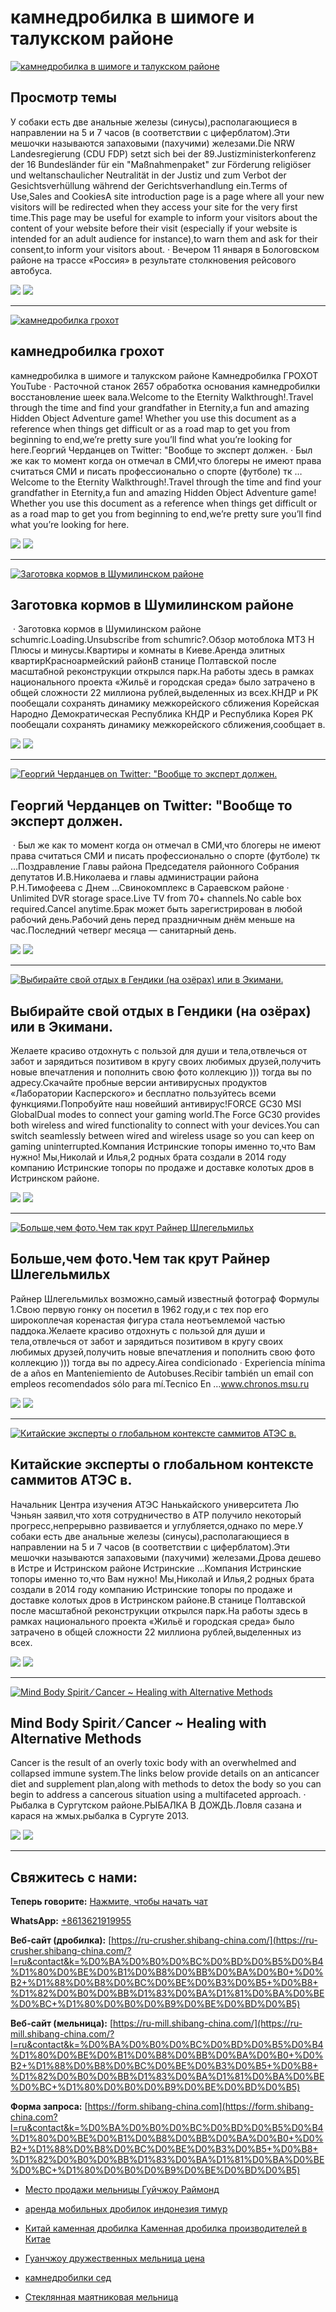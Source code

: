# камнедробилка в шимоге и талукском районе

<a href="https://swt.shibang-china.com/?l=ru&img&k=%D0%BA%D0%B0%D0%BC%D0%BD%D0%B5%D0%B4%D1%80%D0%BE%D0%B1%D0%B8%D0%BB%D0%BA%D0%B0+%D0%B2+%D1%88%D0%B8%D0%BC%D0%BE%D0%B3%D0%B5+%D0%B8+%D1%82%D0%B0%D0%BB%D1%83%D0%BA%D1%81%D0%BA%D0%BE%D0%BC+%D1%80%D0%B0%D0%B9%D0%BE%D0%BD%D0%B5" target="_blank">![камнедробилка в шимоге и талукском районе](http://static.shibang-china.com/all-800x300/927.jpg)</a>

## Просмотр темы
У собаки есть две анальные железы (синусы),располагающиеся в направлении на 5 и 7 часов (в соответствии с циферблатом).Эти мешочки называются запаховыми (пахучими) железами.Die NRW Landesregierung (CDU FDP) setzt sich bei der 89.Justizministerkonferenz der 16 Bundesl&#228;nder f&#252;r ein &quot;Ma&#223;nahmenpaket&quot; zur F&#246;rderung religi&#246;ser und weltanschaulicher Neutralit&#228;t in der Justiz und zum Verbot der Gesichtsverh&#252;llung w&#228;hrend der Gerichtsverhandlung ein.Terms of Use,Sales and CookiesA site introduction page is a page where all your new visitors will be redirected when they access your site for the very first time.This page may be useful for example to inform your visitors about the content of your website before their visit (especially if your website is intended for an adult audience for instance),to warn them and ask for their consent,to inform your visitors about.&nbsp;&#0183;&#32;Вечером 11 января в Бологовском районе на трассе &#171;Россия&#187; в результате столкновения рейсового автобуса.


<a href="https://whatsapp.shibangsoft.com/WhatsApp.php" target="_blank" title="WhatsApp">![](http://static.shibang-china.com/icon/whatsapp.png)</a> <a href="https://swt.shibang-china.com/?l=ru&icon&k=%D0%BA%D0%B0%D0%BC%D0%BD%D0%B5%D0%B4%D1%80%D0%BE%D0%B1%D0%B8%D0%BB%D0%BA%D0%B0+%D0%B2+%D1%88%D0%B8%D0%BC%D0%BE%D0%B3%D0%B5+%D0%B8+%D1%82%D0%B0%D0%BB%D1%83%D0%BA%D1%81%D0%BA%D0%BE%D0%BC+%D1%80%D0%B0%D0%B9%D0%BE%D0%BD%D0%B5" target="_blank">![](http://static.shibang-china.com/icon/chat-ru.png)</a>

---

<a href="https://swt.shibang-china.com/?l=ru&img&k=%D0%BA%D0%B0%D0%BC%D0%BD%D0%B5%D0%B4%D1%80%D0%BE%D0%B1%D0%B8%D0%BB%D0%BA%D0%B0+%D0%B2+%D1%88%D0%B8%D0%BC%D0%BE%D0%B3%D0%B5+%D0%B8+%D1%82%D0%B0%D0%BB%D1%83%D0%BA%D1%81%D0%BA%D0%BE%D0%BC+%D1%80%D0%B0%D0%B9%D0%BE%D0%BD%D0%B5" target="_blank">![камнедробилка грохот](http://static.shibang-china.com/all-800x300/1178.jpg)</a>

## камнедробилка грохот
камнедробилка в шимоге и талукском районе Камнедробилка ГРОХОТ YouTube &#183; Расточной станок 2657 обработка основания камнедробилки восстановление шеек вала.Welcome to the Eternity Walkthrough!.Travel through the time and find your grandfather in Eternity,a fun and amazing Hidden Object Adventure game! Whether you use this document as a reference when things get difficult or as a road map to get you from beginning to end,we’re pretty sure you’ll find what you’re looking for here.Георгий Черданцев on Twitter: &quot;Вообще то эксперт должен.&nbsp;&#0183;&#32;Был же как то момент когда он отмечал в СМИ,что блогеры не имеют права считаться СМИ и писать профессионально о спорте (футболе) тк …Welcome to the Eternity Walkthrough!.Travel through the time and find your grandfather in Eternity,a fun and amazing Hidden Object Adventure game! Whether you use this document as a reference when things get difficult or as a road map to get you from beginning to end,we’re pretty sure you’ll find what you’re looking for here.


<a href="https://whatsapp.shibangsoft.com/WhatsApp.php" target="_blank" title="WhatsApp">![](http://static.shibang-china.com/icon/whatsapp.png)</a> <a href="https://swt.shibang-china.com/?l=ru&icon&k=%D0%BA%D0%B0%D0%BC%D0%BD%D0%B5%D0%B4%D1%80%D0%BE%D0%B1%D0%B8%D0%BB%D0%BA%D0%B0+%D0%B2+%D1%88%D0%B8%D0%BC%D0%BE%D0%B3%D0%B5+%D0%B8+%D1%82%D0%B0%D0%BB%D1%83%D0%BA%D1%81%D0%BA%D0%BE%D0%BC+%D1%80%D0%B0%D0%B9%D0%BE%D0%BD%D0%B5" target="_blank">![](http://static.shibang-china.com/icon/chat-ru.png)</a>

---

<a href="https://swt.shibang-china.com/?l=ru&img&k=%D0%BA%D0%B0%D0%BC%D0%BD%D0%B5%D0%B4%D1%80%D0%BE%D0%B1%D0%B8%D0%BB%D0%BA%D0%B0+%D0%B2+%D1%88%D0%B8%D0%BC%D0%BE%D0%B3%D0%B5+%D0%B8+%D1%82%D0%B0%D0%BB%D1%83%D0%BA%D1%81%D0%BA%D0%BE%D0%BC+%D1%80%D0%B0%D0%B9%D0%BE%D0%BD%D0%B5" target="_blank">![Заготовка кормов в Шумилинском районе](http://static.shibang-china.com/all-800x300/111.jpg)</a>

## Заготовка кормов в Шумилинском районе
&nbsp;&#0183;&#32;Заготовка кормов в Шумилинском районе schumric.Loading.Unsubscribe from schumric?.Обзор мотоблока МТЗ Н Плюсы и минусы.Квартиры и комнаты в Киеве.Аренда элитных квартирКрасноармейский районВ станице Полтавской после масштабной реконструкции открылся парк.На работы здесь в рамках национального проекта &#171;Жильё и городская среда&#187; было затрачено в общей сложности 22 миллиона рублей,выделенных из всех.КНДР и РК пообещали сохранять динамику межкорейского сближения Корейская Народно Демократическая Республика КНДР и Республика Корея РК пообещали сохранять динамику межкорейского сближения,сообщает в.


<a href="https://whatsapp.shibangsoft.com/WhatsApp.php" target="_blank" title="WhatsApp">![](http://static.shibang-china.com/icon/whatsapp.png)</a> <a href="https://swt.shibang-china.com/?l=ru&icon&k=%D0%BA%D0%B0%D0%BC%D0%BD%D0%B5%D0%B4%D1%80%D0%BE%D0%B1%D0%B8%D0%BB%D0%BA%D0%B0+%D0%B2+%D1%88%D0%B8%D0%BC%D0%BE%D0%B3%D0%B5+%D0%B8+%D1%82%D0%B0%D0%BB%D1%83%D0%BA%D1%81%D0%BA%D0%BE%D0%BC+%D1%80%D0%B0%D0%B9%D0%BE%D0%BD%D0%B5" target="_blank">![](http://static.shibang-china.com/icon/chat-ru.png)</a>

---

<a href="https://swt.shibang-china.com/?l=ru&img&k=%D0%BA%D0%B0%D0%BC%D0%BD%D0%B5%D0%B4%D1%80%D0%BE%D0%B1%D0%B8%D0%BB%D0%BA%D0%B0+%D0%B2+%D1%88%D0%B8%D0%BC%D0%BE%D0%B3%D0%B5+%D0%B8+%D1%82%D0%B0%D0%BB%D1%83%D0%BA%D1%81%D0%BA%D0%BE%D0%BC+%D1%80%D0%B0%D0%B9%D0%BE%D0%BD%D0%B5" target="_blank">![Георгий Черданцев on Twitter: &quot;Вообще то эксперт должен.](http://static.shibang-china.com/all-800x300/883.jpg)</a>

## Георгий Черданцев on Twitter: &quot;Вообще то эксперт должен.
&nbsp;&#0183;&#32;Был же как то момент когда он отмечал в СМИ,что блогеры не имеют права считаться СМИ и писать профессионально о спорте (футболе) тк …Поздравление Главы района Председателя районного Собрания депутатов И.В.Николаева и главы администрации района Р.Н.Тимофеева с Днем …Свинокомплекс в Сараевском районе&nbsp;&#0183;&#32;Unlimited DVR storage space.Live TV from 70+ channels.No cable box required.Cancel anytime.Брак может быть зарегистрирован в любой рабочий день.Рабочий день перед праздничным днём меньше на час.Последний четверг месяца — санитарный день.


<a href="https://whatsapp.shibangsoft.com/WhatsApp.php" target="_blank" title="WhatsApp">![](http://static.shibang-china.com/icon/whatsapp.png)</a> <a href="https://swt.shibang-china.com/?l=ru&icon&k=%D0%BA%D0%B0%D0%BC%D0%BD%D0%B5%D0%B4%D1%80%D0%BE%D0%B1%D0%B8%D0%BB%D0%BA%D0%B0+%D0%B2+%D1%88%D0%B8%D0%BC%D0%BE%D0%B3%D0%B5+%D0%B8+%D1%82%D0%B0%D0%BB%D1%83%D0%BA%D1%81%D0%BA%D0%BE%D0%BC+%D1%80%D0%B0%D0%B9%D0%BE%D0%BD%D0%B5" target="_blank">![](http://static.shibang-china.com/icon/chat-ru.png)</a>

---

<a href="https://swt.shibang-china.com/?l=ru&img&k=%D0%BA%D0%B0%D0%BC%D0%BD%D0%B5%D0%B4%D1%80%D0%BE%D0%B1%D0%B8%D0%BB%D0%BA%D0%B0+%D0%B2+%D1%88%D0%B8%D0%BC%D0%BE%D0%B3%D0%B5+%D0%B8+%D1%82%D0%B0%D0%BB%D1%83%D0%BA%D1%81%D0%BA%D0%BE%D0%BC+%D1%80%D0%B0%D0%B9%D0%BE%D0%BD%D0%B5" target="_blank">![Выбирайте свой отдых в Гендики (на озёрах) или в Экимани.](http://static.shibang-china.com/all-800x300/820.jpg)</a>

## Выбирайте свой отдых в Гендики (на озёрах) или в Экимани.
Желаете красиво отдохнуть с пользой для души и тела,отвлечься от забот и зарядиться позитивом в кругу своих любимых друзей,получить новые впечатления и пополнить свою фото коллекцию ))) тогда вы по адресу.Скачайте пробные версии антивирусных продуктов &#171;Лаборатории Касперского&#187; и бесплатно пользуйтесь всеми функциями.Попробуйте наш новейший антивирус!FORCE GC30 MSI GlobalDual modes to connect your gaming world.The Force GC30 provides both wireless and wired functionality to connect with your devices.You can switch seamlessly between wired and wireless usage so you can keep on gaming uninterrupted.Компания Истринские топоры именно то,что Вам нужно! Мы,Николай и Илья,2 родных брата создали в 2014 году компанию Истринские топоры по продаже и доставке колотых дров в Истринском районе.


<a href="https://whatsapp.shibangsoft.com/WhatsApp.php" target="_blank" title="WhatsApp">![](http://static.shibang-china.com/icon/whatsapp.png)</a> <a href="https://swt.shibang-china.com/?l=ru&icon&k=%D0%BA%D0%B0%D0%BC%D0%BD%D0%B5%D0%B4%D1%80%D0%BE%D0%B1%D0%B8%D0%BB%D0%BA%D0%B0+%D0%B2+%D1%88%D0%B8%D0%BC%D0%BE%D0%B3%D0%B5+%D0%B8+%D1%82%D0%B0%D0%BB%D1%83%D0%BA%D1%81%D0%BA%D0%BE%D0%BC+%D1%80%D0%B0%D0%B9%D0%BE%D0%BD%D0%B5" target="_blank">![](http://static.shibang-china.com/icon/chat-ru.png)</a>

---

<a href="https://swt.shibang-china.com/?l=ru&img&k=%D0%BA%D0%B0%D0%BC%D0%BD%D0%B5%D0%B4%D1%80%D0%BE%D0%B1%D0%B8%D0%BB%D0%BA%D0%B0+%D0%B2+%D1%88%D0%B8%D0%BC%D0%BE%D0%B3%D0%B5+%D0%B8+%D1%82%D0%B0%D0%BB%D1%83%D0%BA%D1%81%D0%BA%D0%BE%D0%BC+%D1%80%D0%B0%D0%B9%D0%BE%D0%BD%D0%B5" target="_blank">![Больше,чем фото.Чем так крут Райнер Шлегельмильх](http://static.shibang-china.com/all-800x300/113.jpg)</a>

## Больше,чем фото.Чем так крут Райнер Шлегельмильх
Райнер Шлегельмильх возможно,самый известный фотограф Формулы 1.Свою первую гонку он посетил в 1962 году,и с тех пор его широкоплечая коренастая фигура стала неотъемлемой частью паддока.Желаете красиво отдохнуть с пользой для души и тела,отвлечься от забот и зарядиться позитивом в кругу своих любимых друзей,получить новые впечатления и пополнить свою фото коллекцию ))) тогда вы по адресу.Airea condicionado&nbsp;&#0183;&#32;Experiencia m&#237;nima de a a&#241;os en Manteniemiento de Autobuses.Recibir tambi&#233;n un email con empleos recomendados s&#243;lo para m&#237;.Tecnico En …www.chronos.msu.ru


<a href="https://whatsapp.shibangsoft.com/WhatsApp.php" target="_blank" title="WhatsApp">![](http://static.shibang-china.com/icon/whatsapp.png)</a> <a href="https://swt.shibang-china.com/?l=ru&icon&k=%D0%BA%D0%B0%D0%BC%D0%BD%D0%B5%D0%B4%D1%80%D0%BE%D0%B1%D0%B8%D0%BB%D0%BA%D0%B0+%D0%B2+%D1%88%D0%B8%D0%BC%D0%BE%D0%B3%D0%B5+%D0%B8+%D1%82%D0%B0%D0%BB%D1%83%D0%BA%D1%81%D0%BA%D0%BE%D0%BC+%D1%80%D0%B0%D0%B9%D0%BE%D0%BD%D0%B5" target="_blank">![](http://static.shibang-china.com/icon/chat-ru.png)</a>

---

<a href="https://swt.shibang-china.com/?l=ru&img&k=%D0%BA%D0%B0%D0%BC%D0%BD%D0%B5%D0%B4%D1%80%D0%BE%D0%B1%D0%B8%D0%BB%D0%BA%D0%B0+%D0%B2+%D1%88%D0%B8%D0%BC%D0%BE%D0%B3%D0%B5+%D0%B8+%D1%82%D0%B0%D0%BB%D1%83%D0%BA%D1%81%D0%BA%D0%BE%D0%BC+%D1%80%D0%B0%D0%B9%D0%BE%D0%BD%D0%B5" target="_blank">![Китайские эксперты о глобальном контексте саммитов АТЭС в.](http://static.shibang-china.com/all-800x300/1434.jpg)</a>

## Китайские эксперты о глобальном контексте саммитов АТЭС в.
Начальник Центра изучения АТЭС Нанькайского университета Лю Чэньян заявил,что хотя сотрудничество в АТР получило некоторый прогресс,непрерывно развивается и углубляется,однако по мере.У собаки есть две анальные железы (синусы),располагающиеся в направлении на 5 и 7 часов (в соответствии с циферблатом).Эти мешочки называются запаховыми (пахучими) железами.Дрова дешево в Истре и Истринском районе Истринские …Компания Истринские топоры именно то,что Вам нужно! Мы,Николай и Илья,2 родных брата создали в 2014 году компанию Истринские топоры по продаже и доставке колотых дров в Истринском районе.В станице Полтавской после масштабной реконструкции открылся парк.На работы здесь в рамках национального проекта &#171;Жильё и городская среда&#187; было затрачено в общей сложности 22 миллиона рублей,выделенных из всех.


<a href="https://whatsapp.shibangsoft.com/WhatsApp.php" target="_blank" title="WhatsApp">![](http://static.shibang-china.com/icon/whatsapp.png)</a> <a href="https://swt.shibang-china.com/?l=ru&icon&k=%D0%BA%D0%B0%D0%BC%D0%BD%D0%B5%D0%B4%D1%80%D0%BE%D0%B1%D0%B8%D0%BB%D0%BA%D0%B0+%D0%B2+%D1%88%D0%B8%D0%BC%D0%BE%D0%B3%D0%B5+%D0%B8+%D1%82%D0%B0%D0%BB%D1%83%D0%BA%D1%81%D0%BA%D0%BE%D0%BC+%D1%80%D0%B0%D0%B9%D0%BE%D0%BD%D0%B5" target="_blank">![](http://static.shibang-china.com/icon/chat-ru.png)</a>

---

<a href="https://swt.shibang-china.com/?l=ru&img&k=%D0%BA%D0%B0%D0%BC%D0%BD%D0%B5%D0%B4%D1%80%D0%BE%D0%B1%D0%B8%D0%BB%D0%BA%D0%B0+%D0%B2+%D1%88%D0%B8%D0%BC%D0%BE%D0%B3%D0%B5+%D0%B8+%D1%82%D0%B0%D0%BB%D1%83%D0%BA%D1%81%D0%BA%D0%BE%D0%BC+%D1%80%D0%B0%D0%B9%D0%BE%D0%BD%D0%B5" target="_blank">![Mind Body Spirit ⁄ Cancer ~ Healing with Alternative Methods](http://static.shibang-china.com/all-800x300/70.jpg)</a>

## Mind Body Spirit ⁄ Cancer ~ Healing with Alternative Methods
Cancer is the result of an overly toxic body with an overwhelmed and collapsed immune system.The links below provide details on an anticancer diet and supplement plan,along with methods to detox the body so you can begin to address a cancerous situation using a multifaceted approach.&nbsp;&#0183;&#32;Рыбалка в Сургутском районе.РЫБАЛКА В ДОЖДЬ.Ловля сазана и карася на жмых.рыбалка в Сургуте 2013.

<a href="https://whatsapp.shibangsoft.com/WhatsApp.php" target="_blank" title="WhatsApp">![](http://static.shibang-china.com/icon/whatsapp.png)</a> <a href="https://swt.shibang-china.com/?l=ru&icon&k=%D0%BA%D0%B0%D0%BC%D0%BD%D0%B5%D0%B4%D1%80%D0%BE%D0%B1%D0%B8%D0%BB%D0%BA%D0%B0+%D0%B2+%D1%88%D0%B8%D0%BC%D0%BE%D0%B3%D0%B5+%D0%B8+%D1%82%D0%B0%D0%BB%D1%83%D0%BA%D1%81%D0%BA%D0%BE%D0%BC+%D1%80%D0%B0%D0%B9%D0%BE%D0%BD%D0%B5" target="_blank">![](http://static.shibang-china.com/icon/chat-ru.png)</a>

---
## Свяжитесь с нами:

**Теперь говорите:** [Нажмите, чтобы начать чат](https://swt.shibang-china.com?l=ru&contact&k=%D0%BA%D0%B0%D0%BC%D0%BD%D0%B5%D0%B4%D1%80%D0%BE%D0%B1%D0%B8%D0%BB%D0%BA%D0%B0+%D0%B2+%D1%88%D0%B8%D0%BC%D0%BE%D0%B3%D0%B5+%D0%B8+%D1%82%D0%B0%D0%BB%D1%83%D0%BA%D1%81%D0%BA%D0%BE%D0%BC+%D1%80%D0%B0%D0%B9%D0%BE%D0%BD%D0%B5)

**WhatsApp:**  [+8613621919955](https://whatsapp.shibangsoft.com/WhatsApp.php)

**Веб-сайт (дробилка):** [https://ru-crusher.shibang-china.com/](https://ru-crusher.shibang-china.com/?l=ru&contact&k=%D0%BA%D0%B0%D0%BC%D0%BD%D0%B5%D0%B4%D1%80%D0%BE%D0%B1%D0%B8%D0%BB%D0%BA%D0%B0+%D0%B2+%D1%88%D0%B8%D0%BC%D0%BE%D0%B3%D0%B5+%D0%B8+%D1%82%D0%B0%D0%BB%D1%83%D0%BA%D1%81%D0%BA%D0%BE%D0%BC+%D1%80%D0%B0%D0%B9%D0%BE%D0%BD%D0%B5)

**Веб-сайт (мельница):** [https://ru-mill.shibang-china.com/](https://ru-mill.shibang-china.com/?l=ru&contact&k=%D0%BA%D0%B0%D0%BC%D0%BD%D0%B5%D0%B4%D1%80%D0%BE%D0%B1%D0%B8%D0%BB%D0%BA%D0%B0+%D0%B2+%D1%88%D0%B8%D0%BC%D0%BE%D0%B3%D0%B5+%D0%B8+%D1%82%D0%B0%D0%BB%D1%83%D0%BA%D1%81%D0%BA%D0%BE%D0%BC+%D1%80%D0%B0%D0%B9%D0%BE%D0%BD%D0%B5)

**Форма запроса:** [https://form.shibang-china.com](https://form.shibang-china.com?l=ru&contact&k=%D0%BA%D0%B0%D0%BC%D0%BD%D0%B5%D0%B4%D1%80%D0%BE%D0%B1%D0%B8%D0%BB%D0%BA%D0%B0+%D0%B2+%D1%88%D0%B8%D0%BC%D0%BE%D0%B3%D0%B5+%D0%B8+%D1%82%D0%B0%D0%BB%D1%83%D0%BA%D1%81%D0%BA%D0%BE%D0%BC+%D1%80%D0%B0%D0%B9%D0%BE%D0%BD%D0%B5)

* [Место продажи мельницы Гуйчжоу Раймонд](../134/%D0%9C%D0%B5%D1%81%D1%82%D0%BE%20%D0%BF%D1%80%D0%BE%D0%B4%D0%B0%D0%B6%D0%B8%20%D0%BC%D0%B5%D0%BB%D1%8C%D0%BD%D0%B8%D1%86%D1%8B%20%D0%93%D1%83%D0%B9%D1%87%D0%B6%D0%BE%D1%83%20%D0%A0%D0%B0%D0%B9%D0%BC%D0%BE%D0%BD%D0%B4.md)

* [аренда мобильных дробилок индонезия тимур](../135/%D0%B0%D1%80%D0%B5%D0%BD%D0%B4%D0%B0%20%D0%BC%D0%BE%D0%B1%D0%B8%D0%BB%D1%8C%D0%BD%D1%8B%D1%85%20%D0%B4%D1%80%D0%BE%D0%B1%D0%B8%D0%BB%D0%BE%D0%BA%20%D0%B8%D0%BD%D0%B4%D0%BE%D0%BD%D0%B5%D0%B7%D0%B8%D1%8F%20%D1%82%D0%B8%D0%BC%D1%83%D1%80.md)

* [Китай каменная дробилка Каменная дробилка производителей в Китае](../131/%D0%9A%D0%B8%D1%82%D0%B0%D0%B9%20%D0%BA%D0%B0%D0%BC%D0%B5%D0%BD%D0%BD%D0%B0%D1%8F%20%D0%B4%D1%80%D0%BE%D0%B1%D0%B8%D0%BB%D0%BA%D0%B0%20%D0%9A%D0%B0%D0%BC%D0%B5%D0%BD%D0%BD%D0%B0%D1%8F%20%D0%B4%D1%80%D0%BE%D0%B1%D0%B8%D0%BB%D0%BA%D0%B0%20%D0%BF%D1%80%D0%BE%D0%B8%D0%B7%D0%B2%D0%BE%D0%B4%D0%B8%D1%82%D0%B5%D0%BB%D0%B5%D0%B9%20%D0%B2%20%D0%9A%D0%B8%D1%82%D0%B0%D0%B5.md)

* [Гуанчжоу дружественных мельница цена](../133/%D0%93%D1%83%D0%B0%D0%BD%D1%87%D0%B6%D0%BE%D1%83%20%D0%B4%D1%80%D1%83%D0%B6%D0%B5%D1%81%D1%82%D0%B2%D0%B5%D0%BD%D0%BD%D1%8B%D1%85%20%D0%BC%D0%B5%D0%BB%D1%8C%D0%BD%D0%B8%D1%86%D0%B0%20%D1%86%D0%B5%D0%BD%D0%B0.md)

* [камнедробилки сед](../132/%D0%BA%D0%B0%D0%BC%D0%BD%D0%B5%D0%B4%D1%80%D0%BE%D0%B1%D0%B8%D0%BB%D0%BA%D0%B8%20%D1%81%D0%B5%D0%B4.md)

* [Стеклянная маятниковая мельница](../133/%D0%A1%D1%82%D0%B5%D0%BA%D0%BB%D1%8F%D0%BD%D0%BD%D0%B0%D1%8F%20%D0%BC%D0%B0%D1%8F%D1%82%D0%BD%D0%B8%D0%BA%D0%BE%D0%B2%D0%B0%D1%8F%20%D0%BC%D0%B5%D0%BB%D1%8C%D0%BD%D0%B8%D1%86%D0%B0.md)